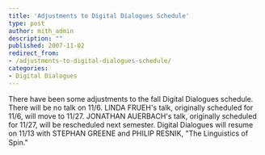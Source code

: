 ```yaml
---
title: 'Adjustments to Digital Dialogues Schedule'
type: post
author: mith_admin
description: ""
published: 2007-11-02
redirect_from: 
- /adjustments-to-digital-dialogues-schedule/
categories:
- Digital Dialogues
---
```

There have been some adjustments to the fall Digital Dialogues schedule. There will be no talk on 11/6. LINDA FRUEH's talk, originally scheduled for 11/6, will move to 11/27. JONATHAN AUERBACH's talk, originally scheduled for 11/27, will be rescheduled next semester. Digital Dialogues will resume on 11/13 with STEPHAN GREENE and PHILIP RESNIK, "The Linguistics of Spin."

